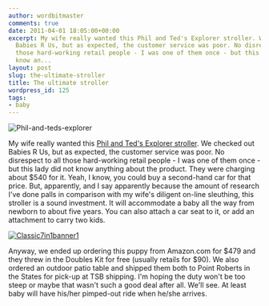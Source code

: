 ```yaml
---
author: wordbitmaster
comments: true
date: 2011-04-01 18:05:00+00:00
excerpt: My wife really wanted this Phil and Ted's Explorer stroller. We checked out
  Babies R Us, but as expected, the customer service was poor. No disrespect to all
  those hard-working retail people - I was one of them once - but this lady did not
  know an...
layout: post
slug: the-ultimate-stroller
title: The ultimate stroller
wordpress_id: 125
tags:
- baby
---
```


![Phil-and-teds-explorer](http://wordbitarchives.files.wordpress.com/2013/02/phil-and-teds-explorer.jpg?w=300)

My wife really wanted this [Phil and Ted's Explorer stroller](http://philandteds.com/productsus/pushus/explorerus#_overview). We checked out Babies R Us, but as expected, the customer service was poor. No disrespect to all those hard-working retail people - I was one of them once - but this lady did not know anything about the product. They were charging about $540 for it. Yeah, I know, you could buy a second-hand car for that price. But, apparently, and I say apparently because the amount of research I've done palls in comparison with my wife's diligent on-line sleuthing, this stroller is a sound investment. It will accommodate a baby all the way from newborn to about five years. You can also attach a car seat to it, or add an attachment to carry two kids.

[![Classic7in1banner1](http://getfile4.posterous.com/getfile/files.posterous.com/wordbit/EfZuFGh8QrQl9nq4anzDAVEjj8PAY6weKbCols2eOHeSRswwieyWDhs90XT2/classic7in1banner1.jpg.scaled.500.jpg)](http://getfile3.posterous.com/getfile/files.posterous.com/wordbit/LIxBcHgPNp50oknSzu6wdHayjLpRG46WYsEmuVRzJOu4kvkgkvsoBgiwCohW/classic7in1banner1.jpg)

Anyway, we ended up ordering this puppy from Amazon.com for $479 and they threw in the Doubles Kit for free (usually retails for $90). We also ordered an outdoor patio table and shipped them both to Point Roberts in the States for pick-up at TSB shipping. I'm hoping the duty won't be too steep or maybe that wasn't such a good deal after all. We'll see. At least baby will have his/her pimped-out ride when he/she arrives.  
  

